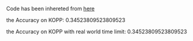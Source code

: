 Code has been inhereted from [here](https://github.com/nyuolab/MedMobile/tree/main/Evaluation)

the Accuracy on KOPP: 0.34523809523809523

the Accuracy on KOPP with real world time limit: 0.34523809523809523
